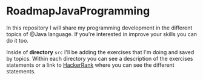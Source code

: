 # RoadmapJavaProgramming

In this repository I will share my programming development in the different topics of @Java language.
If you're interested in improve your skills you can do it too.

Inside of **directory** `src` I'll be adding the exercises that I'm doing and saved by topics.
Within each directory you can see a description of the exercises statements or a link to [HackerRank](https://www.hackerrank.com/) where you can see the different statements.

